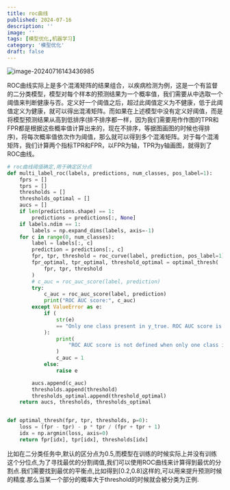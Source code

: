 ```yaml
---
title: roc曲线
published: 2024-07-16
description: ''
image: ''
tags: [模型优化,机器学习]
category: '模型优化'
draft: false 
---
```


![image-20240716143436985](https://p.ipic.vip/7cmuxm.png)

ROC曲线实际上是多个混淆矩阵的结果组合，以疾病检测为例，这是一个有监督的二分类模型，模型对每个样本的预测结果为一个概率值，我们需要从中选取一个阈值来判断健康与否。定义好一个阈值之后，超过此阈值定义为不健康，低于此阈值定义为健康，就可以得出混淆矩阵。而如果在上述模型中没有定义好阈值，而是将模型预测结果从高到低排序(排不排序都一样，因为我们需要用作作图的TPR和FPR都是根据这些概率值计算出来的，现在不排序，等据图画图的时候也得排序)，将每次概率值依次作为阈值，那么就可以得到多个混淆矩阵。对于每个混淆矩阵，我们计算两个指标TPR和FPR，以FPR为轴，TPR为y轴画图，就得到了ROC曲线。

```python
# roc曲线阈值确定,用于确定区分点
def multi_label_roc(labels, predictions, num_classes, pos_label=1):
    fprs = []
    tprs = []
    thresholds = []
    thresholds_optimal = []
    aucs = []
    if len(predictions.shape) == 1:
        predictions = predictions[:, None]
    if labels.ndim == 1:
        labels = np.expand_dims(labels, axis=-1)
    for c in range(0, num_classes):
        label = labels[:, c]
        prediction = predictions[:, c]
        fpr, tpr, threshold = roc_curve(label, prediction, pos_label=1)
        fpr_optimal, tpr_optimal, threshold_optimal = optimal_thresh(
            fpr, tpr, threshold
        )
        # c_auc = roc_auc_score(label, prediction)
        try:
            c_auc = roc_auc_score(label, prediction)
            print("ROC AUC score:", c_auc)
        except ValueError as e:
            if (
                str(e)
                == "Only one class present in y_true. ROC AUC score is not defined in that case."
            ):
                print(
                    "ROC AUC score is not defined when only one class is present in y_true. c_auc is set to 1."
                )
                c_auc = 1
            else:
                raise e

        aucs.append(c_auc)
        thresholds.append(threshold)
        thresholds_optimal.append(threshold_optimal)
    return aucs, thresholds, thresholds_optimal


def optimal_thresh(fpr, tpr, thresholds, p=0):
    loss = (fpr - tpr) - p * tpr / (fpr + tpr + 1)
    idx = np.argmin(loss, axis=0)
    return fpr[idx], tpr[idx], thresholds[idx]
```

比如在二分类任务中,默认的区分点为0.5,而模型在训练的时候实际上并没有训练这个分位点,为了寻找最优的分割阈值,我们可以使用ROC曲线来计算得到最优的分割点.我们需要找到最优的平衡点,比如得到[0.2,0.8]这样的,可以用来提升预测时候的精度.那么当某一个部分的概率大于threshold的时候就会被分类为正例.
